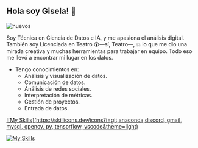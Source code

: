 ## Hola soy Gisela! 👋

![nuevos](https://github.com/user-attachments/assets/7e44e347-64a4-4b63-a45f-0683e483d7cc)

Soy Técnica en Ciencia de Datos e IA, y me apasiona el análisis digital. 
También soy Licenciada en Teatro 😲—sí, Teatro—, 💥 lo que me dio una mirada creativa y muchas herramientas para trabajar en equipo. 
Todo eso me llevó a encontrar mi lugar en los datos.

- Tengo conocimientos en:
  - Análisis y visualización de datos.
  - Comunicación de datos.
  - Análisis de redes sociales.
  - Interpretación de métricas.
  - Gestión de proyectos.
  - Entrada de datos.

[![My Skills](https://skillicons.dev/icons?i=git,anaconda,discord, gmail, mysql, opencv, py, tensorflow, vscode&theme=light)](https://skillicons.dev)

[![My Skills](https://skillicons.dev/icons?i=aws,gcp,azure,react,vue,flutter&perline=3)](https://skillicons.dev)

